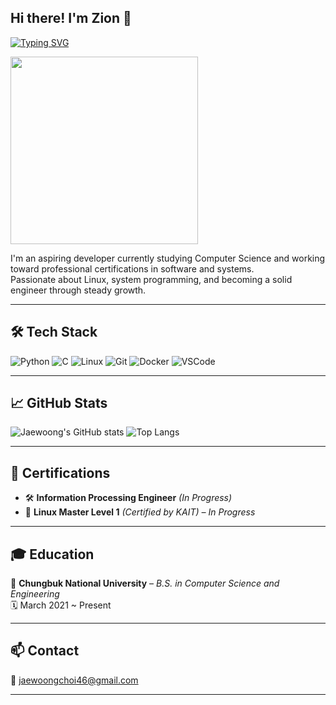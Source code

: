## Hi there! I'm Zion 👋

[![Typing SVG](https://readme-typing-svg.herokuapp.com?font=Ubuntu&color=%23DA70D6&lines=Welcome+to+my+GitHub+Profile!;I'm+a+Computer+Science+and+Engineering+Student;Passionate+about+Linux+and+Open+Source)](https://git.io/typing-svg)

<img src="https://tenor.com/mxwhQhLfGpA.gif" width="300"/>



I'm an aspiring developer currently studying Computer Science and working toward professional certifications in software and systems.  
Passionate about Linux, system programming, and becoming a solid engineer through steady growth.

---


## 🛠 Tech Stack

![Python](https://img.shields.io/badge/Python-3776AB?style=flat&logo=python&logoColor=white)
![C](https://img.shields.io/badge/C-00599C?style=flat&logo=c&logoColor=white)
![Linux](https://img.shields.io/badge/Linux-FCC624?style=flat&logo=linux&logoColor=black)
![Git](https://img.shields.io/badge/Git-F05032?style=flat&logo=git&logoColor=white)
![Docker](https://img.shields.io/badge/Docker-2496ED?style=flat&logo=docker&logoColor=white)
![VSCode](https://img.shields.io/badge/VSCode-007ACC?style=flat&logo=visual-studio-code&logoColor=white)

---

## 📈 GitHub Stats

![Jaewoong's GitHub stats](https://github-readme-stats.vercel.app/api?username=jaewoongchoi&show_icons=true&theme=default)
![Top Langs](https://github-readme-stats.vercel.app/api/top-langs/?username=jaewoongchoi&layout=compact&theme=default)

---

## 🏅 Certifications

- 🛠️ **Information Processing Engineer** *(In Progress)*  
- 🐧 **Linux Master Level 1** *(Certified by KAIT) – In Progress*

---

## 🎓 Education

📍 **Chungbuk National University** – *B.S. in Computer Science and Engineering*  
🗓️ March 2021 ~ Present

---

## 📫 Contact

📧 jaewoongchoi46@gmail.com  
<!--[![LinkedIn](https://img.shields.io/badge/LinkedIn-0077B5?style=flat&logo=linkedin&logoColor=white)](https://linkedin.com/in/yourname) -->

---

<!-- ## 🚀 Projects

### 📌 [Project Name](https://github.com/yourusername/project-repo)
설명 한 줄: 어떤 걸 만들었고 어떤 기술을 썼는지  
주요 기능, 특징 간단하게 리스트로 정리해주면 좋아

- 🔧 Tech: Python, Flask, MySQL
- ✨ Features:
  - 유저 로그인/회원가입
  - 게시판 기능
  - 댓글 & 좋아요 시스템

---

### 📌 [다른 프로젝트 이름](https://github.com/yourusername/another-project)
간단한 설명 한 줄

- 🔧 Tech: C, Linux, Shell Script
- 🧠 내용: 리눅스 기반 시스템 모니터링 툴 개발] -->
